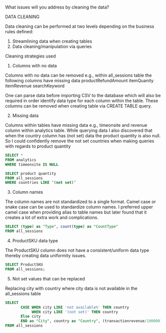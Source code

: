 What issues will you address by cleaning the data?

DATA CLEANING

Data cleaning can be performed at two levels depending on the business rules defined: 
1.	Streamlining data when creating tables 
2.	Data cleaning/manipulation via queries

Cleaning strategies used

1. Columns with no data

Columns with no data can be removed
e.g., within all_sessions table the following columns have missing data
productRefundAmount
itemQuanity
itemRevenue
searchKeyword

One can parse data before importing CSV to the database which will also be required in order identify data type for each column within the table. These columns can be removed when creating table via CREATE TABLE query.

2. Missing data

Columns within tables have missing data e.g., timeonsite and revenue column within analytics table.
While querying data I also discovered that when the country column has (not set) data the product quantity is also null.
So I could confidently remove the not set countries when making queries with regards to product quantity


```sql
SELECT * 
FROM analytics 
WHERE timeonsite IS NULL
```



```sql
SELECT product quantity
FROM all_sessions
WHERE countries LIKE ‘(not set)’
```

3. Column names

The column names are not standardized to a single format. Camel case or snake case can be used to standardize column names. I preferred upper camel case when providing alias to table names but later found that it creates a lot of extra work and complications. 

```sql
SELECT (type) as "Type", count(type) as "CountType"
FROM all_sessions
```

4. ProductSKU data type

The ProductSKU column does not have a consistent/uniform data type thereby creating data uniformity issues. 

```sql
SELECT ProductSKU 
FROM all_sessions;
```

5. Not set values that can be replaced

Replacing city with country where city data is not available in the all_sessions table

```sql
SELECT
       CASE WHEN city LIKE 'not available%' THEN country
            WHEN city LIKE '(not set)' THEN country
       Else city 
       END as "City", country as "Country", (transactionrevenue/100000) as "TransactionRevenue" 
FROM all_sessions
```





